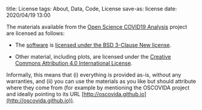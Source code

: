 title: License
tags: About, Data, Code, License
save-as: license
date: 2020/04/19 13:00


The materials available from the [Open Science COVID19 Analysis](https://oscovida.github.io) project are licensed as follows:


* The [software](http://github.com/fangohr/coronavirus-2020) is [licensed under
  the BSD 3-Clause New license](https://github.com/fangohr/coronavirus-2020/blob/master/LICENSE).

* Other material, including plots, are licensed under the 
[Creative Commons Attribution 4.0 International License](http://creativecommons.org/licenses/by/4.0/).


Informally, this means that (i) everything is provided as-is, without any warranties, and (ii)
you can use the materials as you like but should
attribute where they come from (for example by mentioning the OSCOVIDA project
and ideally pointing to its URL [http://oscovida.github.io](http://oscovida.github.io)).


